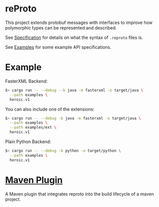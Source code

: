 # reProto

This project extends protobuf messages with interfaces to improve how polymorphic types can be
represented and described.

See [Specification][spec] for details on what the syntax of `.reproto` files is.

See [Examples][examples] for some example API specifications.

[spec]: /doc/spec.md
[examples]: /examples

# Example

FasterXML Backend:

```bash
$> cargo run -- --debug --b java -m fasterxml -o target/java \
  --path examples \
  heroic.v1
```

You can also include one of the extensions:

```bash
$> cargo run -- --debug -b java -m fasterxml -o target/java \
  --path examples \
  --path examples/ext \
  heroic.v1
```

Plain Python Backend:

```bash
$> cargo run -- --debug -b python -o target/python \
  --path examples \
  heroic.v1
```

# [Maven Plugin][maven-plugin]

A Maven plugin that integrates reproto into the build lifecycle of a maven project.

[maven-plugin]: /reproto-maven-plugin
